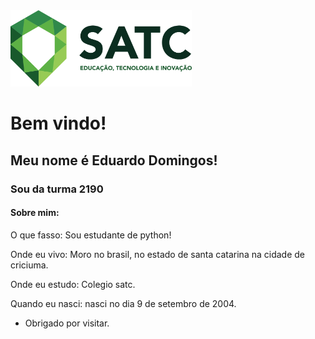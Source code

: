 
<img src="satc.png" width="290">

# Bem vindo!

 

## Meu nome é Eduardo Domingos!

### Sou da turma 2190
 
#### Sobre mim:

O que fasso: Sou estudante de python!

Onde eu vivo: Moro no brasil, no estado de santa catarina na cidade de criciuma.

Onde eu estudo: Colegio satc.

Quando eu nasci: nasci no dia 9 de setembro de 2004.


- Obrigado por visitar.

